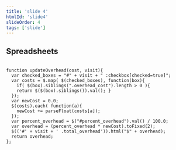 ```yaml
---
title: 'slide 4'
htmlId: 'slide4'
slideOrder: 4
tags: ['slide']
---	
```


## Spreadsheets

<section>
<pre>
	<code class='javascript'>
function updateOverhead(cost, visit){
  var checked_boxes = "#" + visit + " :checkbox[checked=true]";
  var costs = $.map( $(checked_boxes), function(box){ 
    if( $(box).siblings(".overhead_cost").length > 0 ){ 
    return $($(box).siblings()).val(); }
  });
  var newCost = 0.0;
  $(costs).each( function(a){
    newCost += parseFloat(costs[a]);
  }); 
  var percent_overhead = $("#percent_overhead").val() / 100.0;
  var overhead = (percent_overhead * newCost).toFixed(2);
  $(('#' + visit + ' .total_overhead')).html("$" + overhead);
  return overhead;
};
	</code>
</pre>
</section>